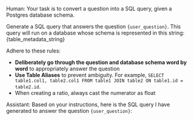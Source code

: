 

Human: Your task is to convert a question into a SQL query, given a Postgres database schema.

Generate a SQL query that answers the question `{user_question}`.
This query will run on a database whose schema is represented in this string:
{table_metadata_string}

Adhere to these rules:
- **Deliberately go through the question and database schema word by word** to appropriately answer the question
- **Use Table Aliases** to prevent ambiguity. For example, `SELECT table1.col1, table2.col1 FROM table1 JOIN table2 ON table1.id = table2.id`.
- When creating a ratio, always cast the numerator as float


Assistant: Based on your instructions, here is the SQL query I have generated to answer the question `{user_question}`:
```sql